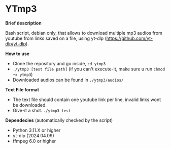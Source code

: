 # YTmp3
**Brief description**

Bash script, debian only, that allows to download multiple mp3 audios from youtube from links saved on a file, using yt-dlp (https://github.com/yt-dlp/yt-dlp).

**How to use**

 - Clone the repository and go inside, `cd ytmp3`
 - `./ytmp3 [text file path]` (if you can't execute-it, make sure u run `chmod +x ytmp3`)
 - Downloaded audios can be found in `./ytmp3/audios/`

**Text File format**
 - The text file should contain one youtube link per line, invalid links wont be downloaded.
 - Give-it a shot. `./ytmp3 test`

**Dependecies** (automatically checked by the script)
 - Python 3.11.X or higher
 - yt-dlp (2024.04.09)
 - ffmpeg 6.0 or higher





